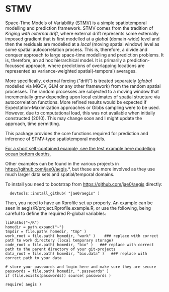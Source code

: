 # STMV

Space-Time Models of Variability [(STMV)](https://github.com/jae0/stmv) is a simple spatiotemporal modelling and prediction framework. STMV comes from the tradition of *Kriging with external drift*, where external drift represents some externally imposed gradient that is first modelled at a *global* (domain-wide) level and then the residuals are modelled at a *local* (moving spatial window) level as some spatial autocorrelation process. This is, therefore, a divide and conquer approach to large space-time modelling and prediction problems. It is, therefore, an ad hoc hierarchical model. It is primarily a prediction-focussed approach, where predictions of overlapping locations are represented as variance-weighted spatial(-temporal) averages.

More specifically, external forcing ("drift") is treated separately (*global* modelled via MGCV, GLM or any other framework) from the random spatial processes. The random processes are subjected to a moving window that incrementally grow depending upon local estimates of spatial structure via autocorrelation functions. More refined results would be expected if Expectation-Maximization approaches or Gibbs sampling were to be used. However, due to computational load, this was not available when initially constructed (2010). This may change soon and I might update the approach, time permitting. 

This package provides the core functions required for prediction and inference of STMV-type spatiotemporal models. 

[For a short self-contained example, see the test example here modelling ocean bottom depths.](inst/scripts/01_bathymetry_stmv_example.md)

Other examples can be found in the various projects in https://github.com/jae0/aegis.*, but these are more involved as they use much larger data sets and spatial/temporal domains.


To install you need to bootstrap from https://github.com/jae0/aegis directly:

```
  devtools::install_github( "jae0/aegis" )
```

Then, you need to have an Rprofile set up properly. An example can be seen in aegis/R/project.Rprofile.example.R, or use the following, being careful to define the required R-global variables:

```.
libPaths("~/R")
homedir = path.expand("~")
tmpdir = file.path( homedir, "tmp" )
work_root = file.path( homedir, "work" )    ### replace with correct path to work directory (local temporary storage)
code_root = file.path( homedir, "bio" )   ### replace with correct path to the parent directory of your git-projects
data_root = file.path( homedir, "bio.data" )   ### replace with correct path to your data

# store your passwords and login here and make sure they are secure
passwords = file.path( homedir, ".passwords" )
if (file.exists(passwords)) source( passwords )

require( aegis )
```
